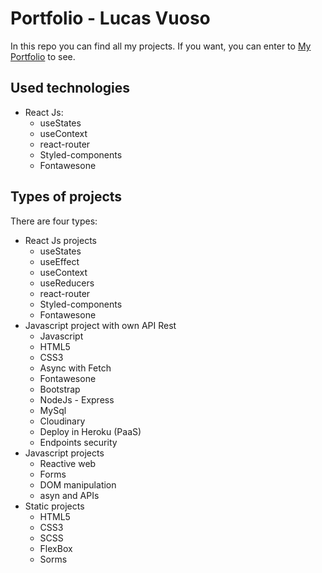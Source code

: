 # **Portfolio - Lucas Vuoso**

In this repo you can find all my projects. If you want, you can enter to [My Portfolio](https://vuoso-l.github.io/portfolio_react/) to see.

## Used technologies
- React Js:
  - useStates
  - useContext
  - react-router
  - Styled-components
  - Fontawesone

## Types of projects
There are four types:
- React Js projects
  - useStates
  - useEffect
  - useContext
  - useReducers
  - react-router
  - Styled-components
  - Fontawesone
- Javascript project with own API Rest
  - Javascript
  - HTML5
  - CSS3
  - Async with Fetch
  - Fontawesone
  - Bootstrap
  - NodeJs - Express
  - MySql
  - Cloudinary
  - Deploy in Heroku (PaaS)
  - Endpoints security
- Javascript projects
  - Reactive web
  - Forms
  - DOM manipulation
  - asyn and APIs
- Static projects
  - HTML5
  - CSS3
  - SCSS
  - FlexBox
  - Sorms



